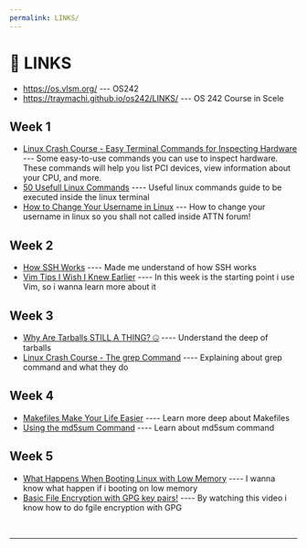```yaml
---
permalink: LINKS/
---
```


# 🔗 LINKS

- <https://os.vlsm.org/> --- OS242
- https://traymachi.github.io/os242/LINKS/ --- OS 242 Course in Scele

## Week 1

- [Linux Crash Course - Easy Terminal Commands for Inspecting Hardware](https://youtu.be/oGyJr-iUwt8?si=59V2boc0XfmlFekg) ---
  Some easy-to-use commands you can use to inspect hardware.
  These commands will help you list PCI devices, view information about your CPU, and more.
- [50 Usefull Linux Commands](https://www.digitalocean.com/community/tutorials/linux-commands) ---- Useful linux commands guide to be executed inside the linux terminal
- [How to Change Your Username in Linux](https://www.scaler.com/topics/how-to-change-username-in-linux/) --- How to change your username in linux so you shall not called inside ATTN forum!

## Week 2

- [How SSH Works](https://www.youtube.com/watch?v=5JvLV2-ngCI) ---- Made me understand of how SSH works
- [Vim Tips I Wish I Knew Earlier](https://www.youtube.com/watch?v=5JvLV2-ngCI) ---- In this week is the starting point i use Vim, so i wanna learn more about it

## Week 3

- [Why Are Tarballs STILL A THING? 🤐](https://www.youtube.com/watch?v=ArHXYO-Ktzs&pp=ygUPd2hhdCBpcyB0YXJiYWxs) ---- Understand the deep of tarballs
- [Linux Crash Course - The grep Command](https://www.youtube.com/watch?v=Tc_jntovCM0&t=118s) ---- Explaining about grep command and what they do

## Week 4
- [Makefiles Make Your Life Easier](https://www.youtube.com/watch?v=yWLkyN_Satk) ---- Learn more deep about Makefiles
- [Using the md5sum Command](https://www.youtube.com/watch?v=X-QFxUJ1qTc) ---- Learn about md5sum command

## Week 5
- [What Happens When Booting Linux with Low Memory](https://www.youtube.com/watch?v=obRacKML3vA) ---- I wanna know what happen if i booting on low memory
- [Basic File Encryption with GPG key pairs!](https://www.youtube.com/watch?v=obRacKML3vA) ---- By watching this video i know how to do fgile encryption with GPG
<br>
<hr>
